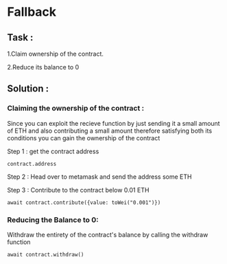 # Fallback 
## Task :

1.Claim ownership of the contract.

2.Reduce its balance to 0

## Solution : 

### Claiming the ownership of the contract :

Since you can exploit the recieve function by just sending it a small amount of ETH and also contributing a small amount therefore satisfying both its conditions you can gain the ownership of the contract

Step 1 : get the contract address 

```shell
contract.address
```

Step 2 : Head over to metamask and send the address some ETH

Step 3 : Contribute to the contract below 0.01 ETH 

```shell
await contract.contribute({value: toWei("0.001")})
```
### Reducing the Balance to 0:

Withdraw the entirety of the contract's balance by calling the withdraw function

```shell
await contract.withdraw()
```
